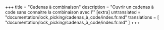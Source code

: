 +++
title = "Cadenas à combinaison"
description = "Ouvrir un cadenas à code sans connaitre la combinaison avec l'"
[extra]
untranslated = "documentation/lock_picking/cadenas_à_code/index.fr.md"
translations = [
    "documentation/lock_picking/cadenas_à_code/index.fr.md"
]
+++
